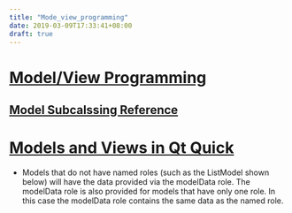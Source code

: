 ```yaml
---
title: "Mode_view_programming"
date: 2019-03-09T17:33:41+08:00
draft: true
---
```


# [Model/View Programming](https://doc.qt.io/qt-5/model-view-programming.html)

## [Model Subcalssing Reference](https://doc.qt.io/qt-5/model-view-programming.html#model-subclassing-reference)


# [Models and Views in Qt Quick](https://doc.qt.io/qt-5/qtquick-modelviewsdata-modelview.html)
- Models that do not have named roles (such as the ListModel shown below) will have the data provided via the modelData role. The modelData role is also provided for models that have only one role. In this case the modelData role contains the same data as the named role.
